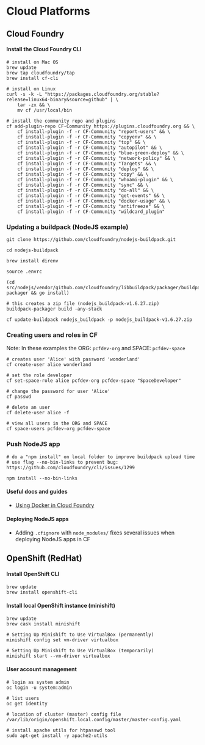 # Cloud Platforms

## Cloud Foundry

#### Install the Cloud Foundry CLI

```
# install on Mac OS
brew update
brew tap cloudfoundry/tap
brew install cf-cli

# install on Linux
curl -s -k -L "https://packages.cloudfoundry.org/stable?release=linux64-binary&source=github" | \
    tar -zx && \
    mv cf /usr/local/bin
    
# install the community repo and plugins
cf add-plugin-repo CF-Community https://plugins.cloudfoundry.org && \
    cf install-plugin -f -r CF-Community "report-users" && \
    cf install-plugin -f -r CF-Community "copyenv" && \
    cf install-plugin -f -r CF-Community "top" && \
    cf install-plugin -f -r CF-Community "autopilot" && \
    cf install-plugin -f -r CF-Community "blue-green-deploy" && \
    cf install-plugin -f -r CF-Community "network-policy" && \
    cf install-plugin -f -r CF-Community "Targets" && \
    cf install-plugin -f -r CF-Community "deploy" && \
    cf install-plugin -f -r CF-Community "copy" && \
    cf install-plugin -f -r CF-Community "whoami-plugin" && \
    cf install-plugin -f -r CF-Community "sync" && \
    cf install-plugin -f -r CF-Community "do-all" && \
    cf install-plugin -f -r CF-Community "get-events" && \
    cf install-plugin -f -r CF-Community "docker-usage" && \
    cf install-plugin -f -r CF-Community "antifreeze" && \
    cf install-plugin -f -r CF-Community "wildcard_plugin"
```

### Updating a buildpack (NodeJS example)

```
git clone https://github.com/cloudfoundry/nodejs-buildpack.git

cd nodejs-buildpack

brew install direnv

source .envrc

(cd src/nodejs/vendor/github.com/cloudfoundry/libbuildpack/packager/buildpack-packager && go install)

# this creates a zip file (nodejs_buildpack-v1.6.27.zip)
buildpack-packager build -any-stack

cf update-buildpack nodejs_buildpack -p nodejs_buildpack-v1.6.27.zip
```

### Creating users and roles in CF

Note: In these examples the ORG: `pcfdev-org` and SPACE: `pcfdev-space`

```
# creates user 'Alice' with password 'wonderland'
cf create-user alice wonderland
 
# set the role developer 
cf set-space-role alice pcfdev-org pcfdev-space "SpaceDeveloper"

# change the password for user 'Alice'
cf passwd

# delete an user
cf delete-user alice -f

# view all users in the ORG and SPACE
cf space-users pcfdev-org pcfdev-space
```

### Push NodeJS app

```
# do a "npm install" on local folder to improve buildpack upload time 
# use flag --no-bin-links to prevent bug: https://github.com/cloudfoundry/cli/issues/1299

npm install --no-bin-links
```

#### Useful docs and guides

- [Using Docker in Cloud Foundry](https://docs.cloudfoundry.org/adminguide/docker.html)

#### Deploying NodeJS apps

* Adding `.cfignore` with `node_modules/` fixes several issues when deploying NodeJS apps in CF




## OpenShift (RedHat)

#### Install OpenShift CLI

```
brew update
brew install openshift-cli
```

#### Install local OpenShift instance (minishift)

```
brew update
brew cask install minishift

# Setting Up Minishift to Use VirtualBox (permanently)
minishift config set vm-driver virtualbox

# Setting Up Minishift to Use VirtualBox (temporarily)
minishift start --vm-driver virtualbox
```

#### User account management

```
# login as system admin
oc login -u system:admin

# list users
oc get identity

# location of cluster (master) config file
/var/lib/origin/openshift.local.config/master/master-config.yaml

# install apache utils for htpasswd tool
sudo apt-get install -y apache2-utils
```
